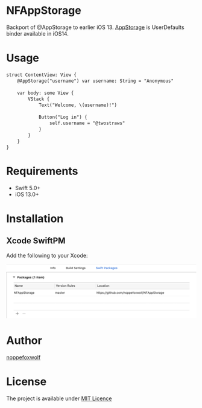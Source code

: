 # NFAppStorage

Backport of @AppStorage to earlier iOS 13.
[AppStorage](https://developer.apple.com/documentation/swiftui/appstorage) is UserDefaults binder available in iOS14.

# Usage

```
struct ContentView: View {
    @AppStorage("username") var username: String = "Anonymous"

    var body: some View {
        VStack {
            Text("Welcome, \(username)!")

            Button("Log in") {
                self.username = "@twostraws"
            }
        }
    }
}
```

# Requirements
- Swift 5.0+
- iOS 13.0+

# Installation

## Xcode SwiftPM

Add the following to your Xcode:

![](https://github.com/noppefoxwolf/NFAppStorage/blob/master/.github/xcode.png)

# Author

[noppefoxwolf](https://twitter.com/noppefoxwolf)

# License

The project is available under [MIT Licence](https://github.com/noppefoxwolf/NFAppStorage/blob/master/LICENSE)
